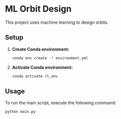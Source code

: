 
# ML Orbit Design

This project uses machine learning to design orbits.

## Setup

1. **Create Conda environment:**
   ```bash
   conda env create -f environment.yml
   ```

2. **Activate Conda environment:**
   ```bash
   conda activate rl_env
   ```

## Usage

To run the main script, execute the following command:

```bash
python main.py
```
